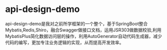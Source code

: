 # api-design-demo
api-design-demo是我对之前所学框架的一个整个，基于SpringBoot整合Mybatis,Redis,Shiro，融合Swagger做接口文档，运用JSR303做数据校验,利用MybatisPlus简化数据访问层的操作，利用AutoGenerator自动代码生成器，减少代码的编写，更加专注业务逻辑的实现，从而提高开发效率。
